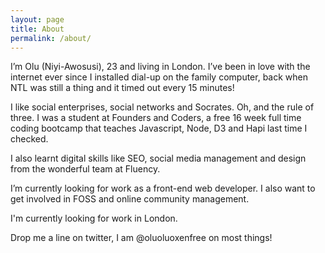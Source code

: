```yaml
---
layout: page
title: About
permalink: /about/
---
```

I’m Olu (Niyi-Awosusi), 23 and living in London. I’ve been in love with the internet ever since I installed dial-up on the family computer, back when NTL was still a thing and it timed out every 15 minutes!

I like social enterprises, social networks and Socrates. Oh, and the rule of three. I was a student at Founders and Coders, a free 16 week full time coding bootcamp that teaches Javascript, Node, D3 and Hapi last time I checked.

I also learnt digital skills like SEO, social media management and design from the wonderful team at Fluency.

I’m currently looking for work as a front-end web developer. I also want to get involved in FOSS and online community management.

I'm currently looking for work in London.

Drop me a line on twitter, I am @oluoluoxenfree on most things!
